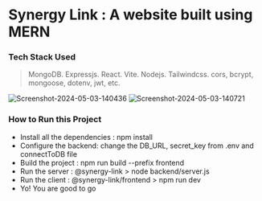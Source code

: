 # Synergy Link : A website built using MERN
### Tech Stack Used
> MongoDB.
> Expressjs.
> React.
> Vite.
> Nodejs.
> Tailwindcss.
> cors, bcrypt, mongoose, dotenv, jwt, etc.

<img src="https://i.ibb.co/PrCwdHn/Screenshot-2024-05-03-140436.png" alt="Screenshot-2024-05-03-140436" border="0">

<img src="https://i.ibb.co/1TBZVkp/Screenshot-2024-05-03-140721.png" alt="Screenshot-2024-05-03-140721" border="0">

### How to Run this Project
- Install all the dependencies : npm install
- Configure the backend: change the DB_URL, secret_key from .env and connectToDB file
- Build the project : npm run build --prefix frontend
- Run the server : @synergy-link > node backend/server.js
- Run the client : @synergy-link/frontend > npm run dev
- Yo! You are good to go


